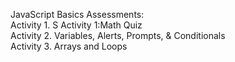    JavaScript Basics Assessments:  
Activity 1. S Activity 1:Math Quiz  
Activity 2. Variables, Alerts, Prompts, & Conditionals  
Activity 3. Arrays and Loops 


 
